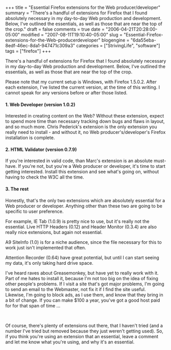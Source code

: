 +++
title = "Essential Firefox extensions for the Web producer/developer"
summary = "There's a handful of extensions for  Firefox that I found absolutely necessary in my day-to-day Web  production and development.  Below, I've outlined the essentials, as  well as those that are near the top of the crop."
draft = false
comments = true
date = "2006-04-21T20:28:00-05:00"
modified = "2007-08-11T19:10:40-05:00"
slug = "Essential-Firefox-extensions-for-the-Web-producerdeveloper"
blogengine = "6da55eba-8edf-46ec-8da1-947471c309a3"
categories = ["StrivingLife", "software"]
tags = ["firefox"]
+++

<p>
There&#39;s a handful of extensions for Firefox that I found absolutely necessary in my day-to-day Web production and development. Below, I&#39;ve outlined the essentials, as well as those that are near the top of the crop.
</p>
<!--more-->
<p>
Please note that my current setup is Windows, with Firefox 1.5.0.2. After each extension, I&#39;ve listed the current version, at the time of this writing. I cannot speak for any versions before or after those listed.
</p>
<h4>1. Web Developer (version 1.0.2)</h4>
<p>
Interested in creating content on the Web? Without these extension, expect to spend more time than necessary tracking down bugs and flaws in layout, and so much more. Chris Pederick&#39;s extension is the only extension you really need to install - and without it, no Web producer&#39;s/developer&#39;s Firefox installation is complete.<!--adsense-->
</p>
<h4>2. HTML Validator (version 0.7.9)</h4>
<p>
If you&#39;re interested in valid code, than Marc&#39;s extension is an absolute must-have. If you&#39;re not, but you&#39;re a Web producer or developer, it&#39;s time to start getting interested. Install this extension and see what&#39;s going on, without having to check the W3C all the time.
</p>
<h4>3. The rest</h4>
<p>
Honestly, that&#39;s the only two extensions which are absolutely essential for a Web producer or developer. Anything other than these two are going to be specific to user preference.
</p>
<p>
For example, IE Tab (1.0.9) is pretty nice to use, but it&#39;s really not the essential. Live HTTP Headers (0.12) and Header Monitor (0.3.4) are also really nice extensions, but again not essential.
</p>
<p>
A9 SiteInfo (1.0) is for a niche audience, since the file necessary for this to work just isn&#39;t implemented that often.
</p>
<p>
Attention Recorder (0.64) have great potential, but until I can start seeing my data, it&#39;s only taking hard drive space.
</p>
<p>
I&#39;ve heard raves about Greasemonkey, but have yet to really work with it. Part of me hates to install it, because I&#39;m not too big on the idea of fixing other people&#39;s problems. If I visit a site that&#39;s got major problems, I&#39;m going to send an email to the Webmaster, not fix it if I find the site useful. Likewise, I&#39;m going to block ads, as I use them, and know that they bring in a bit of change. If you can make $100 a year, you&#39;ve got a good host paid for for that span of time ...
</p>
<p>
&nbsp;
</p>
<p>
Of course, there&#39;s plenty of extensions out there, that I haven&#39;t tried (and a number I&#39;ve tried but removed because they just weren&#39;t getting used). So, if you think you&#39;re using an extension that an essential, leave a comment and let me know what you&#39;re using, and why it&#39;s an essential.
</p>

